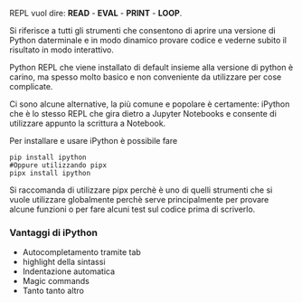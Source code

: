 REPL vuol dire: **READ** - **EVAL** - **PRINT** - **LOOP**.

Si riferisce a tutti gli strumenti che consentono di aprire una versione di Python daterminale e in modo dinamico provare codice e vederne subito il risultato in modo interattivo.

Python REPL che viene installato di default insieme alla versione di python è carino, ma spesso molto basico e non conveniente da utilizzare per cose complicate.

Ci sono alcune alternative, la più comune e popolare è certamente: iPython che è lo stesso REPL che gira dietro a Jupyter Notebooks e consente di utilizzare appunto la scrittura a Notebook.

Per installare e usare iPython è possibile fare

```
pip install ipython
#Oppure utilizzando pipx
pipx install ipython
```

Si raccomanda di utilizzare pipx perchè è uno di quelli strumenti che si vuole utilizzare globalmente perchè serve principalmente per provare alcune funzioni o per fare alcuni test sul codice prima di scriverlo.

### Vantaggi di iPython

* Autocompletamento tramite tab
* highlight della sintassi
* Indentazione automatica
* Magic commands
* Tanto tanto altro